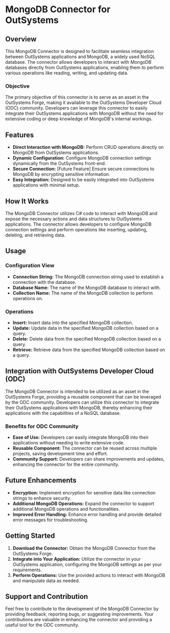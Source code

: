 ﻿# MongoDB Connector for OutSystems

## Overview

This MongoDB Connector is designed to facilitate seamless integration between OutSystems applications and MongoDB, a widely used NoSQL database. The connector allows developers to interact with MongoDB databases directly from OutSystems applications, enabling them to perform various operations like reading, writing, and updating data.

### Objective

The primary objective of this connector is to serve as an asset in the OutSystems Forge, making it available to the OutSystems Developer Cloud (ODC) community. Developers can leverage this connector to easily integrate their OutSystems applications with MongoDB without the need for extensive coding or deep knowledge of MongoDB's internal workings.

## Features

- **Direct Interaction with MongoDB:** Perform CRUD operations directly on MongoDB from OutSystems applications.
- **Dynamic Configuration:** Configure MongoDB connection settings dynamically from the OutSystems front-end.
- **Secure Connection:** [Future Feature] Ensure secure connections to MongoDB by encrypting sensitive information.
- **Easy Integration:** Designed to be easily integrated into OutSystems applications with minimal setup.
  
## How It Works

The MongoDB Connector utilizes C# code to interact with MongoDB and expose the necessary actions and data structures to OutSystems applications. The connector allows developers to configure MongoDB connection settings and perform operations like inserting, updating, deleting, and retrieving data.

## Usage

### Configuration View

- **Connection String:** The MongoDB connection string used to establish a connection with the database.
- **Database Name:** The name of the MongoDB database to interact with.
- **Collection Name:** The name of the MongoDB collection to perform operations on.

### Operations

- **Insert:** Insert data into the specified MongoDB collection.
- **Update:** Update data in the specified MongoDB collection based on a query.
- **Delete:** Delete data from the specified MongoDB collection based on a query.
- **Retrieve:** Retrieve data from the specified MongoDB collection based on a query.

## Integration with OutSystems Developer Cloud (ODC)

The MongoDB Connector is intended to be utilized as an asset in the OutSystems Forge, providing a reusable component that can be leveraged by the ODC community. Developers can utilize this connector to integrate their OutSystems applications with MongoDB, thereby enhancing their applications with the capabilities of a NoSQL database.

### Benefits for ODC Community

- **Ease of Use:** Developers can easily integrate MongoDB into their applications without needing to write extensive code.
- **Reusable Component:** The connector can be reused across multiple projects, saving development time and effort.
- **Community Support:** Developers can share improvements and updates, enhancing the connector for the entire community.

## Future Enhancements

- **Encryption:** Implement encryption for sensitive data like connection strings to enhance security.
- **Additional MongoDB Operations:** Expand the connector to support additional MongoDB operations and functionalities.
- **Improved Error Handling:** Enhance error handling and provide detailed error messages for troubleshooting.

## Getting Started

1. **Download the Connector:** Obtain the MongoDB Connector from the OutSystems Forge.
2. **Integrate into Your Application:** Utilize the connector in your OutSystems application, configuring the MongoDB settings as per your requirements.
3. **Perform Operations:** Use the provided actions to interact with MongoDB and manipulate data as needed.

## Support and Contribution

Feel free to contribute to the development of the MongoDB Connector by providing feedback, reporting bugs, or suggesting improvements. Your contributions are valuable in enhancing the connector and providing a useful tool for the ODC community.